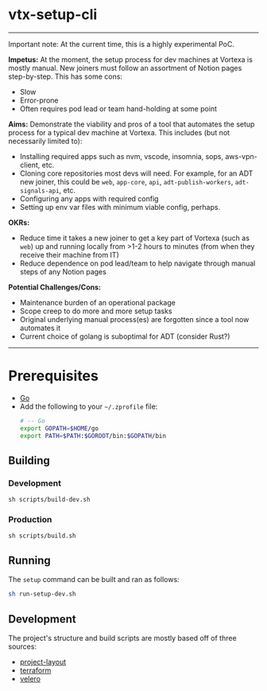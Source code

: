 # vtx-setup-cli

---

Important note: At the current time, this is a highly experimental PoC.

**Impetus:** At the moment, the setup process for dev machines at Vortexa is mostly manual. New joiners must follow an assortment of Notion pages step-by-step. This has some cons:
* Slow
* Error-prone
* Often requires pod lead or team hand-holding at some point

**Aims:** Demonstrate the viability and pros of a tool that automates the setup process for a typical dev machine at Vortexa. This includes (but not necessarily limited to):
* Installing required apps such as nvm, vscode, insomnia, sops, aws-vpn-client, etc.
* Cloning core repositories most devs will need. For example, for an ADT new joiner, this could be `web`, `app-core`, `api`, `adt-publish-workers`, `adt-signals-api`, etc.
* Configuring any apps with required config
* Setting up env var files with minimum viable config, perhaps.

**OKRs:**

* Reduce time it takes a new joiner to get a key part of Vortexa (such as `web`) up and running locally from >1-2 hours to minutes (from when they receive their machine from IT)
* Reduce dependence on pod lead/team to help navigate through manual steps of any Notion pages

**Potential Challenges/Cons:**

* Maintenance burden of an operational package
* Scope creep to do more and more setup tasks
* Original underlying manual process(es) are forgotten since a tool now automates it
* Current choice of golang is suboptimal for ADT (consider Rust?)
---

# Prerequisites

* [Go](https://go.dev/dl/)
* Add the following to your `~/.zprofile` file:
  ```bash
  # -- Go
  export GOPATH=$HOME/go
  export PATH=$PATH:$GOROOT/bin:$GOPATH/bin
  ```

## Building

### Development

```
sh scripts/build-dev.sh
```

### Production

```
sh scripts/build.sh
```

## Running

The `setup` command can be built and ran as follows:

```bash
sh run-setup-dev.sh
```

## Development

The project's structure and build scripts are mostly based off of three sources:

* [project-layout](https://github.com/golang-standards/project-layout)
* [terraform](https://github.com/hashicorp/terraform)
* [velero](https://github.com/vmware-tanzu/velero)
